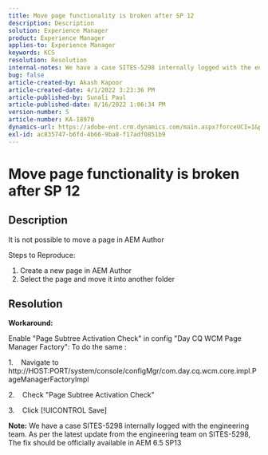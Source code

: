 ```yaml
---
title: Move page functionality is broken after SP 12
description: Description
solution: Experience Manager
product: Experience Manager
applies-to: Experience Manager
keywords: KCS
resolution: Resolution
internal-notes: We have a case SITES-5298 internally logged with the engineering team. As per the latest update from the engineering team on SITES-5298, The fix should be officially available in AEM 6.5 SP13
bug: false
article-created-by: Akash Kapoor
article-created-date: 4/1/2022 3:23:36 PM
article-published-by: Sunali Paul
article-published-date: 8/16/2022 1:06:34 PM
version-number: 5
article-number: KA-18970
dynamics-url: https://adobe-ent.crm.dynamics.com/main.aspx?forceUCI=1&pagetype=entityrecord&etn=knowledgearticle&id=f80317b1-cfb1-ec11-9840-0022480bdaa1
exl-id: ac835747-b6fd-4b66-9ba8-f17adf0851b9
---
```

# Move page functionality is broken after SP 12

## Description


It is not possible to move a page in AEM Author

Steps to Reproduce:
1. Create a new page in AEM Author
2. Select the page and move it into another folder


## Resolution


<b>Workaround: </b>

Enable "Page Subtree Activation Check" in config "Day CQ WCM Page Manager Factory":
To do the same :

1.    Navigate to http://HOST:PORT/system/console/configMgr/com.day.cq.wcm.core.impl.PageManagerFactoryImpl

2.    Check "Page Subtree Activation Check"

3.    Click [!UICONTROL Save]

<b>Note:</b> We have a case SITES-5298 internally logged with the engineering team.
As per the latest update from the engineering team on SITES-5298, The fix should be officially available in AEM 6.5 SP13
